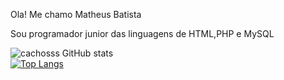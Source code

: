 Ola!
Me chamo Matheus Batista

Sou programador junior das linguagens de HTML,PHP e MySQL

![cachosss GitHub stats](https://github-readme-stats.vercel.app/api?username=cachosss&show_icons=true&theme=midnight-purple) <br>
[![Top Langs](https://github-readme-stats.vercel.app/api/top-langs/?username=anuraghazra&hide_progress=true)](https://github.com/cachosss/github-readme-stats)
